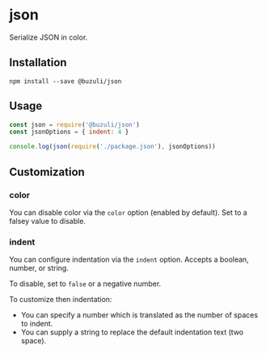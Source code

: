 # json

Serialize JSON in color.

## Installation

```shell
npm install --save @buzuli/json
```

## Usage

```javascript
const json = require('@buzuli/json')
const jsonOptions = { indent: 4 }

console.log(json(require('./package.json'), jsonOptions))
```

## Customization

### color

You can disable color via the `color` option (enabled by default). Set to a falsey value to disable.

### indent

You can configure indentation via the `indent` option. Accepts a boolean, number, or string.

To disable, set to `false` or a negative number.

To customize then indentation:
- You can specify a number which is translated as the number of spaces to indent.
- You can supply a string to replace the default indentation text (two space).
